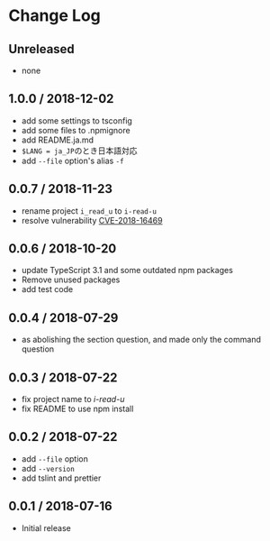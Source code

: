 # Change Log

## Unreleased
- none

## 1.0.0 / 2018-12-02
- add some settings to tsconfig
- add some files to .npmignore
- add README.ja.md
- `$LANG = ja_JP`のとき日本語対応
- add `--file` option's alias `-f`

## 0.0.7 / 2018-11-23
- rename project `i_read_u` to `i-read-u`
- resolve vulnerability [CVE\-2018\-16469](https://nvd.nist.gov/vuln/detail/CVE-2018-16469)

## 0.0.6 / 2018-10-20

- update TypeScript 3.1 and some outdated npm packages
- Remove unused packages
- add test code

## 0.0.4 / 2018-07-29

- as abolishing the section question, and made only the command question

## 0.0.3 / 2018-07-22

- fix project name to *i-read-u*
- fix README to use npm install

## 0.0.2 / 2018-07-22

- add `--file` option
- add `--version`
- add tslint and prettier

## 0.0.1 / 2018-07-16

- Initial release
